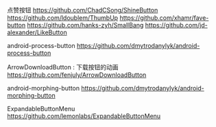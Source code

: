 点赞按钮
https://github.com/ChadCSong/ShineButton
https://github.com/ldoublem/ThumbUp
https://github.com/xhamr/fave-button
https://github.com/hanks-zyh/SmallBang
https://github.com/jd-alexander/LikeButton

android-process-button
https://github.com/dmytrodanylyk/android-process-button

ArrowDownloadButton : 下载按钮的动画
https://github.com/fenjuly/ArrowDownloadButton

android-morphing-button
https://github.com/dmytrodanylyk/android-morphing-button

ExpandableButtonMenu
https://github.com/lemonlabs/ExpandableButtonMenu
